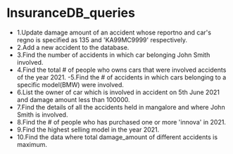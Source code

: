# InsuranceDB_queries

- 1.Update damage amount of an accident whose reportno and car's regno is specified  as 135 and 'KA99MC9999' respectively.
- 2.Add a new accident to the database.
- 3.Find the number of accidents in which car belonging John Smith involved.
- 4.Find the total # of people who owns cars that were involved accidents of the year 2021.
 -5.Find the # of accidents in which cars belonging to a specific model(BMW) were involved.
- 6.List the owner of car which is involved in accident on 5th June 2021 and damage amount less than 100000.
- 7.Find the details of all the accidents held in mangalore and where John Smith is involved.
- 8.Find the # of people who has purchased one or more 'innova' in 2021.
- 9.Find the highest selling model in the year 2021.
- 10.Find the data where total damage_amount of different accidents is maximum.
